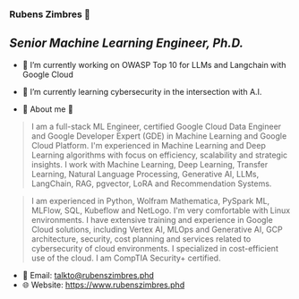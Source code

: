 ### Rubens Zimbres 👋

## _Senior Machine Learning Engineer, Ph.D._

- 🔭 I’m currently working on OWASP Top 10 for LLMs and Langchain with Google Cloud

- 🚀 I’m currently learning cybersecurity in the intersection with A.I.

- 👾 About me 👾
> I am a full-stack ML Engineer, certified Google Cloud Data Engineer and Google Developer Expert
> (GDE) in Machine Learning and Google Cloud Platform. I'm experienced in Machine Learning and
> Deep Learning algorithms with focus on efficiency, scalability and strategic insights. I work with
> Machine Learning, Deep Learning, Transfer Learning, Natural Language Processing, Generative
> AI, LLMs, LangChain, RAG, pgvector, LoRA and Recommendation Systems.
  
> I am experienced in Python, Wolfram Mathematica, PySpark ML, MLFlow, SQL, Kubeflow and
> NetLogo. I'm very comfortable with Linux environments. I have extensive training and experience
> in Google Cloud solutions, including Vertex AI, MLOps and Generative AI, GCP architecture,
> security, cost planning and services related to cybersecurity of cloud environments. I specialized
> in cost-efficient use of the cloud. I am CompTIA Security+ certified.
  
- 📧 Email: talkto@rubenszimbres.phd
- 🌐 Website: https://www.rubenszimbres.phd
